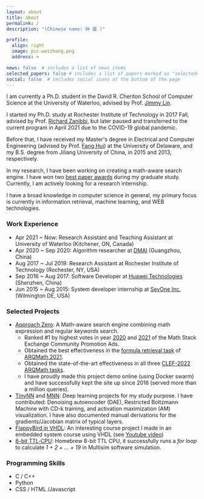 ```yaml
---
layout: about
title: about
permalink: /
description: "(Chinese name: 钟 威 )"

profile:
  align: right
  image: pic-weizhong.png
  address: >

news: false  # includes a list of news items
selected_papers: false # includes a list of papers marked as "selected={true}"
social: false  # includes social icons at the bottom of the page
---
```

I am currently a Ph.D. student in the David R. Cheriton School of Computer Science at the University of Waterloo, advised by Prof. [Jimmy Lin](https://cs.uwaterloo.ca/~jimmylin/index.html).

I started my Ph.D. study at Rochester Institute of Technology in 2017 Fall, advised by Prof. [Richard Zanibbi](https://www.cs.rit.edu/~rlaz/), but later paused and transferred to the current program in April 2021 due to the COVID-19 global pandemic.

Before that, I have received my Master's degree in Electrical and Computer Engineering (advised by Prof. [Fang Hui](https://www.eecis.udel.edu/~hfang/)) at the University of Delaware, and my B.S. degree from Jiliang University of China, in 2015 and 2013, respectively.

In my research, I have been working on creating a math-aware search engine.
I have won two [best paper awards](/publications/) during my graduate study.
Currently, I am actively looking for a research internship.

I have a broad knowledge in computer science in general, my primary focus is currently in information retrieval, machine learning, and WEB technologies.

### Work Experience
* Apr 2021 ~ Now: Research Assistant and Teaching Assistant at University of Waterloo (Kitchener, ON, Canada)
* Apr 2020 ~ Sep 2020: Algorithm researcher at [DMAI](https://www.dm-ai.com/introduction/) (Guangzhou, China)
* Aug 2017 ~ Jul 2019: Research Assistant at Rochester Institute of Technology (Rochester, NY, USA)
* Sep 2016 ~ Aug 2017: Software Developer at [Huawei Technologies](https://www.huawei.com/en) (Shenzhen, China)
* Jun 2015 ~ Aug 2015: System developer internship at [SevOne Inc.](https://www.sevone.com/) (Wilmington DE, USA)

### Selected Projects
* [Approach Zero](https://approach0.xyz/docs/): A Math-aware search engine combining math expression and regular keywords search.
	* Ranked #1 by highest votes in year [2020](https://math.meta.stackexchange.com/questions/31296/community-promotion-ads-2020/31299#31299) and [2021](https://math.meta.stackexchange.com/questions/33720/community-ads-for-2021) of the Math Stack Exchange Community Promotion Ads.
	* Obtained the best effectiveness in the [formula retrieval task](https://ceur-ws.org/Vol-2936/paper-01.pdf) of [ARQMath 2021](https://www.cs.rit.edu/~dprl/ARQMath/).
    * Obtained the state-of-the-art effectiveness in all three [CLEF-2022 ARQMath tasks](https://ceur-ws.org/Vol-3180/paper-01.pdf).
    * I have proudly made this project demo online (using Docker swarm) and have successfully kept the site up since 2016 (served more than a million queries).
* [TinyNN](https://github.com/borgwang/tinynn) and [MNN](https://github.com/w32zhong/mnn): Deep learning projects for my study purpose. I have contributed: Denoising autoencoder (DAE), Restricted Boltzmann Machine with CD-k training, and activation maximization (AM) visualization. I have also documented manual derivations for the gradients/Jacobian matrix of typical layers.
* [FlappyBird in VHDL](https://github.com/t-k-/vhdl_flappybird): An interesting course project I made in an embedded system course using VHDL (see [Youtube video](https://www.youtube.com/watch?v=Jn5G29TR8y4))
* [8-bit TTL‑CPU](https://github.com/w32zhong/my-ttl-cpu): Homebrew 8-bit TTL CPU, it successfully runs a *for loop* to calculate *1 + 2 + ... + 19* in Multisim software simulation.

### Programming Skills
* C / C++
* Python
* CSS / HTML /Javascript
